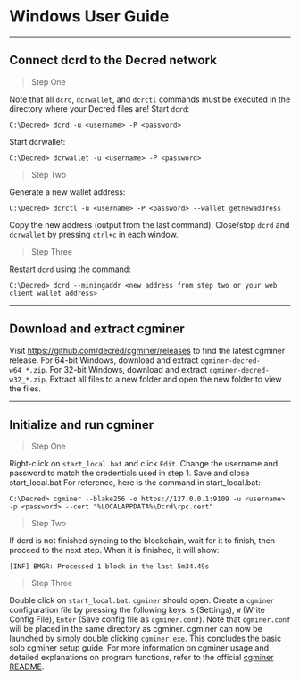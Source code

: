 # <i class="fa fa-windows"></i> Windows User Guide 

---

## <i class="fa fa-cloud"></i> Connect dcrd to the Decred network 

> Step One

Note that all `dcrd`, `dcrwallet`, and `dcrctl` commands must be executed in the directory where your Decred files are! Start `dcrd`:

```no-highlight
C:\Decred> dcrd -u <username> -P <password>
```

Start dcrwallet:

```no-highlight
C:\Decred> dcrwallet -u <username> -P <password>
```

> Step Two

Generate a new wallet address:

```no-highlight
C:\Decred> dcrctl -u <username> -P <password> --wallet getnewaddress
```

Copy the new address (output from the last command). Close/stop `dcrd` and `dcrwallet` by pressing `ctrl+c` in each window.

> Step Three

Restart `dcrd` using the command:

```no-highlight
C:\Decred> dcrd --miningaddr <new address from step two or your web client wallet address>
```

---

## <i class="fa fa-download"></i> Download and extract cgminer 

Visit https://github.com/decred/cgminer/releases to find the latest cgminer release. For 64-bit Windows, download and extract `cgminer-decred-w64_*.zip`. For 32-bit Windows, download and extract `cgminer-decred-w32_*.zip`. Extract all files to a new folder and open the new folder to view the files.

---

## <i class="fa fa-play-circle"></i> Initialize and run cgminer 

> Step One

Right-click on `start_local.bat` and click `Edit`. Change the username and password to match the credentials used in step 1. Save and close start_local.bat  For reference, here is the command in start_local.bat:

```no-highlight
C:\Decred> cgminer --blake256 -o https://127.0.0.1:9109 -u <username> -p <password> --cert "%LOCALAPPDATA%\Dcrd\rpc.cert"
```

> Step Two

If dcrd is not finished syncing to the blockchain, wait for it to finish, then proceed to the next step. When it is finished, it will show:

```no-highlight
[INF] BMGR: Processed 1 block in the last 5m34.49s
```

> Step Three

Double click on `start_local.bat`. `cgminer` should open. Create a `cgminer` configuration file by pressing the following keys: `S` (Settings), `W` (Write Config File), `Enter` (Save config file as `cgminer.conf`). Note that `cgminer.conf` will be placed in the same directory as cgminer. cgminer can now be launched by simply double clicking `cgminer.exe`. This concludes the basic solo cgminer setup guide. For more information on cgminer usage and detailed explanations on program functions, refer to the official [cgminer README](https://github.com/decred/cgminer/blob/3.7/README).
